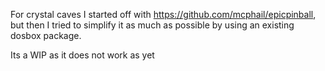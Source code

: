 For crystal caves I started off with https://github.com/mcphail/epicpinball, but then
I tried to simplify it as much as possible by using an existing dosbox package.

Its a WIP as it does not work as yet


